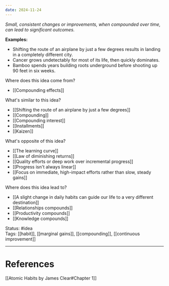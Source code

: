 ```yaml
---
date: 2024-11-24
---
```

_Small, consistent changes or improvements, when compounded over time, can lead to significant outcomes._

**Examples:**
- Shifting the route of an airplane by just a few degrees results in landing in a completely different city.
- Cancer grows undetectably for most of its life, then quickly dominates.
- Bamboo spends years building roots underground before shooting up 90 feet in six weeks.

Where does this idea come from?  
- [[Compounding effects]]

What's similar to this idea?  
- [[Shifting the route of an airplane by just a few degrees]]
- [[Compounding]]
- [[Compounding interest]]
- [[Installments]]
- [[Kaizen]]

What's opposite of this idea?  
- [[The learning curve]]
- [[Law of diminishing returns]]
- [[Quality efforts or deep work over incremental progress]]
- [[Progress isn't always linear]]
- [[Focus on immediate, high-impact efforts rather than slow, steady gains]]

Where does this idea lead to?  
- [[A slight change in daily habits can guide our life to a very different destination]]
- [[Relationships compounds]]
- [[Productivity compounds]]
- [[Knowledge compounds]]

Status: #idea  
Tags:  [[habit]], [[marginal gains]], [[compounding]], [[continuous improvement]]

---
# References
[[Atomic Habits by James Clear#Chapter 1]]